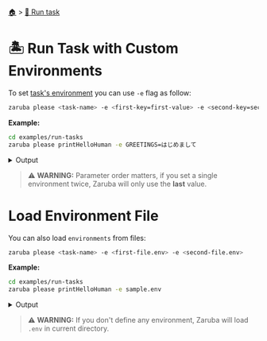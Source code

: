 <!--startTocHeader-->
[🏠](../README.md) > [🏃 Run task](README.md)
# 🏝️ Run Task with Custom Environments
<!--endTocHeader-->

To set [task's environment](../core-concepts/task/task-envs/README.md) you can use `-e` flag as follow:

```bash
zaruba please <task-name> -e <first-key=first-value> -e <second-key=second-value>
```

__Example:__

<!--startCode-->
```bash
cd examples/run-tasks
zaruba please printHelloHuman -e GREETINGS=はじめまして
```
 
<details>
<summary>Output</summary>
 
```````
💀 🔎 Job Starting...
         Elapsed Time: 1.166µs
         Current Time: 19:26:02
💀 🏁 Run 🍏 'printHelloHuman' on /home/gofrendi/zaruba/docs/examples/run-tasks (Attempt 1)
💀    🚀 printHelloHuman      🍏 はじめまして human
💀 🎉 Successfully running 🍏 'printHelloHuman' runner
💀 🔎 Job Running...
         Elapsed Time: 102.593163ms
         Current Time: 19:26:02
💀 🎉 🎉🎉🎉🎉🎉🎉🎉🎉🎉🎉🎉
💀 🎉 Job Complete!!! 🎉🎉🎉
💀 🔥 Terminating
💀 🔎 Job Ended...
         Elapsed Time: 505.811126ms
         Current Time: 19:26:03
zaruba please printHelloHuman -e 'GREETINGS=はじめまして'
```````
</details>
<!--endCode-->


> ⚠️ __WARNING:__ Parameter order matters, if you set a single environment twice, Zaruba will only use the __last__ value.

# Load Environment File

You can also load `environments` from files:

```bash
zaruba please <task-name> -e <first-file.env> -e <second-file.env>
```

__Example:__

<!--startCode-->
```bash
cd examples/run-tasks
zaruba please printHelloHuman -e sample.env
```
 
<details>
<summary>Output</summary>
 
```````
💀 🔎 Job Starting...
         Elapsed Time: 1.372µs
         Current Time: 19:26:03
💀 🏁 Run 🍏 'printHelloHuman' on /home/gofrendi/zaruba/docs/examples/run-tasks (Attempt 1)
💀    🚀 printHelloHuman      🍏 Hola human
💀 🎉 Successfully running 🍏 'printHelloHuman' runner
💀 🔎 Job Running...
         Elapsed Time: 102.190761ms
         Current Time: 19:26:03
💀 🎉 🎉🎉🎉🎉🎉🎉🎉🎉🎉🎉🎉
💀 🎉 Job Complete!!! 🎉🎉🎉
💀 🔥 Terminating
💀 🔎 Job Ended...
         Elapsed Time: 504.003779ms
         Current Time: 19:26:03
zaruba please printHelloHuman -e 'sample.env'
```````
</details>
<!--endCode-->

>  ⚠️ __WARNING:__  If you don't define any environment, Zaruba will load `.env` in current directory.

<!--startTocSubTopic-->
<!--endTocSubTopic-->